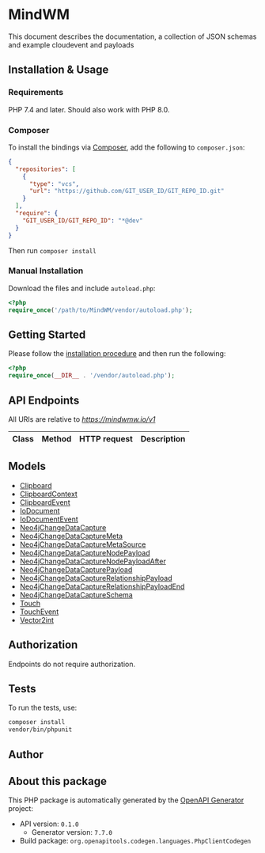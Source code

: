 # MindWM

This document describes the documentation, a collection of JSON schemas and example cloudevent and payloads


## Installation & Usage

### Requirements

PHP 7.4 and later.
Should also work with PHP 8.0.

### Composer

To install the bindings via [Composer](https://getcomposer.org/), add the following to `composer.json`:

```json
{
  "repositories": [
    {
      "type": "vcs",
      "url": "https://github.com/GIT_USER_ID/GIT_REPO_ID.git"
    }
  ],
  "require": {
    "GIT_USER_ID/GIT_REPO_ID": "*@dev"
  }
}
```

Then run `composer install`

### Manual Installation

Download the files and include `autoload.php`:

```php
<?php
require_once('/path/to/MindWM/vendor/autoload.php');
```

## Getting Started

Please follow the [installation procedure](#installation--usage) and then run the following:

```php
<?php
require_once(__DIR__ . '/vendor/autoload.php');


```

## API Endpoints

All URIs are relative to *https://mindwmw.io/v1*

Class | Method | HTTP request | Description
------------ | ------------- | ------------- | -------------

## Models

- [Clipboard](docs/Model/Clipboard.md)
- [ClipboardContext](docs/Model/ClipboardContext.md)
- [ClipboardEvent](docs/Model/ClipboardEvent.md)
- [IoDocument](docs/Model/IoDocument.md)
- [IoDocumentEvent](docs/Model/IoDocumentEvent.md)
- [Neo4jChangeDataCapture](docs/Model/Neo4jChangeDataCapture.md)
- [Neo4jChangeDataCaptureMeta](docs/Model/Neo4jChangeDataCaptureMeta.md)
- [Neo4jChangeDataCaptureMetaSource](docs/Model/Neo4jChangeDataCaptureMetaSource.md)
- [Neo4jChangeDataCaptureNodePayload](docs/Model/Neo4jChangeDataCaptureNodePayload.md)
- [Neo4jChangeDataCaptureNodePayloadAfter](docs/Model/Neo4jChangeDataCaptureNodePayloadAfter.md)
- [Neo4jChangeDataCapturePayload](docs/Model/Neo4jChangeDataCapturePayload.md)
- [Neo4jChangeDataCaptureRelationshipPayload](docs/Model/Neo4jChangeDataCaptureRelationshipPayload.md)
- [Neo4jChangeDataCaptureRelationshipPayloadEnd](docs/Model/Neo4jChangeDataCaptureRelationshipPayloadEnd.md)
- [Neo4jChangeDataCaptureSchema](docs/Model/Neo4jChangeDataCaptureSchema.md)
- [Touch](docs/Model/Touch.md)
- [TouchEvent](docs/Model/TouchEvent.md)
- [Vector2int](docs/Model/Vector2int.md)

## Authorization
Endpoints do not require authorization.

## Tests

To run the tests, use:

```bash
composer install
vendor/bin/phpunit
```

## Author


## About this package

This PHP package is automatically generated by the [OpenAPI Generator](https://openapi-generator.tech) project:

- API version: `0.1.0`
    - Generator version: `7.7.0`
- Build package: `org.openapitools.codegen.languages.PhpClientCodegen`
